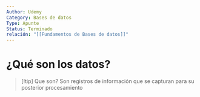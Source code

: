 ```yaml
---
Author: Udemy
Category: Bases de datos
Type: Apunte
Status: Terminado
relación: "[[Fundamentos de Bases de datos]]"
---
```

# ¿Qué son los datos?

>[!tip] Que son?
>Son registros de información que se capturan para su posterior procesamiento
>